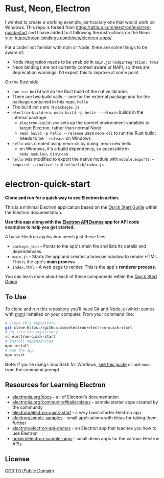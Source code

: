 # Rust, Neon, Electron

I wanted to create a working example, particularly one that would work on Windows. This repo is forked from https://github.com/electron/electron-quick-start and I have added to it following the instructions on the Neon site: https://neon-bindings.com/docs/electron-apps/

For a coder not familiar with npm or Node, there are some things to be aware of: 

* Node integration needs to be enabled in `main.js`: `nodeIntegration: true`
* Neon bindings are not currently context aware or NAPI, so there are deprecation warnings. I'd expect this to improve at some point. 

On the Rust side, 

* `npm run build` will do the Rust build of the native libraries
* There are two build calls -- one for the external package and for the package contained in this repo, `hello`
* The build calls are in `packages.js`
* `electron-build-env neon build -p hello --release` builds in the internal package
    * `electron-build-env` sets up the correct environment variables to target Electron, rather than normal Node
    * `neon build -p hello --release` uses `neon-cli` to run the Rust build; needs to be `--release` on Windows
* `hello` was created using neon-cli by doing `neon new hello
    * on Windows, it's a build dependency, so accessible in `node_modules\.bin\neon` 
* `hello` was modified to export the native module with `module.exports = require('../native');` in `hello/lib/index.js`





# electron-quick-start

**Clone and run for a quick way to see Electron in action.**

This is a minimal Electron application based on the [Quick Start Guide](https://electronjs.org/docs/tutorial/quick-start) within the Electron documentation.

**Use this app along with the [Electron API Demos](https://electronjs.org/#get-started) app for API code examples to help you get started.**

A basic Electron application needs just these files:

- `package.json` - Points to the app's main file and lists its details and dependencies.
- `main.js` - Starts the app and creates a browser window to render HTML. This is the app's **main process**.
- `index.html` - A web page to render. This is the app's **renderer process**.

You can learn more about each of these components within the [Quick Start Guide](https://electronjs.org/docs/tutorial/quick-start).

## To Use

To clone and run this repository you'll need [Git](https://git-scm.com) and [Node.js](https://nodejs.org/en/download/) (which comes with [npm](http://npmjs.com)) installed on your computer. From your command line:

```bash
# Clone this repository
git clone https://github.com/electron/electron-quick-start
# Go into the repository
cd electron-quick-start
# Install dependencies
npm install
# Run the app
npm start
```

Note: If you're using Linux Bash for Windows, [see this guide](https://www.howtogeek.com/261575/how-to-run-graphical-linux-desktop-applications-from-windows-10s-bash-shell/) or use `node` from the command prompt.

## Resources for Learning Electron

- [electronjs.org/docs](https://electronjs.org/docs) - all of Electron's documentation
- [electronjs.org/community#boilerplates](https://electronjs.org/community#boilerplates) - sample starter apps created by the community
- [electron/electron-quick-start](https://github.com/electron/electron-quick-start) - a very basic starter Electron app
- [electron/simple-samples](https://github.com/electron/simple-samples) - small applications with ideas for taking them further
- [electron/electron-api-demos](https://github.com/electron/electron-api-demos) - an Electron app that teaches you how to use Electron
- [hokein/electron-sample-apps](https://github.com/hokein/electron-sample-apps) - small demo apps for the various Electron APIs

## License

[CC0 1.0 (Public Domain)](LICENSE.md)
